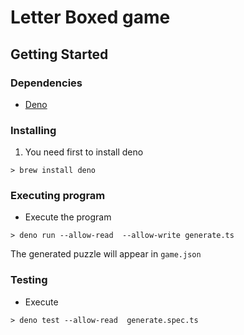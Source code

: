 # Letter Boxed game
## Getting Started
### Dependencies

* [Deno](https://deno.land/)

### Installing

1. You need first to install deno
```
> brew install deno
```

### Executing program

* Execute the program
```
> deno run --allow-read  --allow-write generate.ts
```
The generated puzzle will appear in `game.json`

### Testing

* Execute
```
> deno test --allow-read  generate.spec.ts
```
